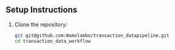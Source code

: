 ## Setup Instructions
1. Clone the repository:
   ```bash
   git git@github.com:Wamolambo/transaction_datapipeline.git
   cd transaction_data_workflow
   ```